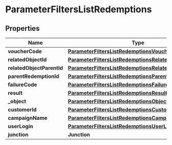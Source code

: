 

# ParameterFiltersListRedemptions


## Properties

| Name | Type | Description |
|------------ | ------------- | ------------- |
|**voucherCode** | [**ParameterFiltersListRedemptionsVoucherCode**](ParameterFiltersListRedemptionsVoucherCode.md) |  |
|**relatedObjectId** | [**ParameterFiltersListRedemptionsRelatedObjectId**](ParameterFiltersListRedemptionsRelatedObjectId.md) |  |
|**relatedObjectParentId** | [**ParameterFiltersListRedemptionsRelatedObjectParentId**](ParameterFiltersListRedemptionsRelatedObjectParentId.md) |  |
|**parentRedemptionId** | [**ParameterFiltersListRedemptionsParentRedemptionId**](ParameterFiltersListRedemptionsParentRedemptionId.md) |  |
|**failureCode** | [**ParameterFiltersListRedemptionsFailureCode**](ParameterFiltersListRedemptionsFailureCode.md) |  |
|**result** | [**ParameterFiltersListRedemptionsResult**](ParameterFiltersListRedemptionsResult.md) |  |
|**_object** | [**ParameterFiltersListRedemptionsObject**](ParameterFiltersListRedemptionsObject.md) |  |
|**customerId** | [**ParameterFiltersListRedemptionsCustomerId**](ParameterFiltersListRedemptionsCustomerId.md) |  |
|**campaignName** | [**ParameterFiltersListRedemptionsCampaignName**](ParameterFiltersListRedemptionsCampaignName.md) |  |
|**userLogin** | [**ParameterFiltersListRedemptionsUserLogin**](ParameterFiltersListRedemptionsUserLogin.md) |  |
|**junction** | **Junction** |  |



